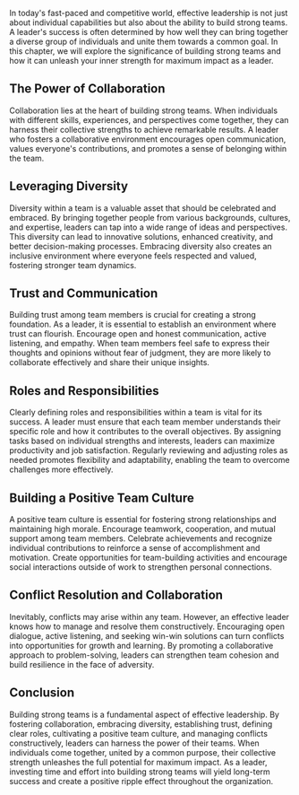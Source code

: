 
In today's fast-paced and competitive world, effective leadership is not just about individual capabilities but also about the ability to build strong teams. A leader's success is often determined by how well they can bring together a diverse group of individuals and unite them towards a common goal. In this chapter, we will explore the significance of building strong teams and how it can unleash your inner strength for maximum impact as a leader.

The Power of Collaboration
--------------------------

Collaboration lies at the heart of building strong teams. When individuals with different skills, experiences, and perspectives come together, they can harness their collective strengths to achieve remarkable results. A leader who fosters a collaborative environment encourages open communication, values everyone's contributions, and promotes a sense of belonging within the team.

Leveraging Diversity
--------------------

Diversity within a team is a valuable asset that should be celebrated and embraced. By bringing together people from various backgrounds, cultures, and expertise, leaders can tap into a wide range of ideas and perspectives. This diversity can lead to innovative solutions, enhanced creativity, and better decision-making processes. Embracing diversity also creates an inclusive environment where everyone feels respected and valued, fostering stronger team dynamics.

Trust and Communication
-----------------------

Building trust among team members is crucial for creating a strong foundation. As a leader, it is essential to establish an environment where trust can flourish. Encourage open and honest communication, active listening, and empathy. When team members feel safe to express their thoughts and opinions without fear of judgment, they are more likely to collaborate effectively and share their unique insights.

Roles and Responsibilities
--------------------------

Clearly defining roles and responsibilities within a team is vital for its success. A leader must ensure that each team member understands their specific role and how it contributes to the overall objectives. By assigning tasks based on individual strengths and interests, leaders can maximize productivity and job satisfaction. Regularly reviewing and adjusting roles as needed promotes flexibility and adaptability, enabling the team to overcome challenges more effectively.

Building a Positive Team Culture
--------------------------------

A positive team culture is essential for fostering strong relationships and maintaining high morale. Encourage teamwork, cooperation, and mutual support among team members. Celebrate achievements and recognize individual contributions to reinforce a sense of accomplishment and motivation. Create opportunities for team-building activities and encourage social interactions outside of work to strengthen personal connections.

Conflict Resolution and Collaboration
-------------------------------------

Inevitably, conflicts may arise within any team. However, an effective leader knows how to manage and resolve them constructively. Encouraging open dialogue, active listening, and seeking win-win solutions can turn conflicts into opportunities for growth and learning. By promoting a collaborative approach to problem-solving, leaders can strengthen team cohesion and build resilience in the face of adversity.

Conclusion
----------

Building strong teams is a fundamental aspect of effective leadership. By fostering collaboration, embracing diversity, establishing trust, defining clear roles, cultivating a positive team culture, and managing conflicts constructively, leaders can harness the power of their teams. When individuals come together, united by a common purpose, their collective strength unleashes the full potential for maximum impact. As a leader, investing time and effort into building strong teams will yield long-term success and create a positive ripple effect throughout the organization.
